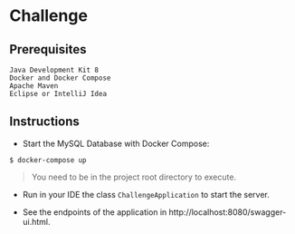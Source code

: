 # Challenge

## Prerequisites

```
Java Development Kit 8
Docker and Docker Compose
Apache Maven
Eclipse or IntelliJ Idea
```

## Instructions

- Start the MySQL Database with Docker Compose:

```
$ docker-compose up
```

> You need to be in the project root directory to execute.

- Run in your IDE the class `ChallengeApplication` to start the server.

- See the endpoints of the application in http://localhost:8080/swagger-ui.html.
